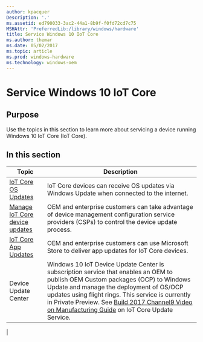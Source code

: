 ```yaml
---
author: kpacquer
Description: '.'
ms.assetid: ed790033-3ac2-44a1-8b9f-f0fd72cd7c75
MSHAttr: 'PreferredLib:/library/windows/hardware'
title: Service Windows 10 IoT Core
ms.author: themar
ms.date: 05/02/2017
ms.topic: article
ms.prod: windows-hardware
ms.technology: windows-oem
---
```


# Service Windows 10 IoT Core


## Purpose


Use the topics in this section to learn more about servicing a device running Windows 10 IoT Core (IoT Core).

## In this section

| Topic          | Description          |
|--------------- |--------------------- |
| [IoT Core OS Updates](iot-core-update.md)  | IoT Core devices can receive OS updates via Windows Update when connected to the internet. |
|[Manage IoT Core device updates](managing-iot-device-update.md)|OEM and enterprise customers can take advantage of device management configuration service providers (CSPs) to control the device update process.|
|[IoT Core App Updates](updating-iot-core-apps.md)|OEM and enterprise customers can use Microsoft Store to deliver app updates for IoT Core devices.|
|Device Update Center | Windows 10 IoT Device Update Center is subscription service that enables an OEM to publish OEM Custom packages (OCP) to Windows Update and manage the deployment of OS/OCP updates using flight rings. This service is currently in Private Preview. See [Build 2017 Channel9 Video on Manufacturing Guide](https://channel9.msdn.com/events/Build/2017/B8085) on IoT Core Update Service.
  |

